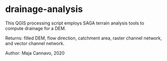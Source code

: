 # drainage-analysis
This QGIS processing script employs SAGA terrain analysis tools to compute drainage for a DEM.

Returns: filled DEM, flow direction, catchment area, raster channel network, and vector channel network.

Author: Maja Cannavo, 2020
